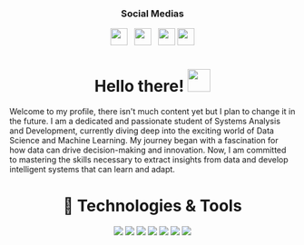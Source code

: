 <h3 align='center'>Social Medias</h3>

<p align='center'>
<a href="https://twitter.com/SaintJooJ" target="_blank"><img height="30" src="https://cdn-icons-png.flaticon.com/512/124/124021.png"></a>&nbsp;&nbsp;
<a href="https://www.instagram.com/saintjooj/" target="_blank"><img height="30" src="https://upload.wikimedia.org/wikipedia/commons/thumb/a/a5/Instagram_icon.png/1024px-Instagram_icon.png"></a>&nbsp;&nbsp;
<a href="https://www.facebook.com/profile.php?id=100013380396321" target="_blank"><img height="30" src="https://cdn-icons-png.flaticon.com/512/124/124010.png"></a>
<a href="https://www.linkedin.com/in/jorge-garcia-1944a018b/" target="_blank"><img height="30" src="https://github.com/WaylonWalker/WaylonWalker/blob/main/icon/linkedin.png?raw=true"></a>
</p>

<h1 align='center'>Hello there! <img src="https://preview.redd.it/ry5ppxkf19f41.gif?width=256&auto=webp&s=950b6f46f95a33dab43239e440e4cf7d5d826302" width="40px"></h1>

Welcome to my profile, there isn't much content yet but I plan to change it in the future. I am a dedicated and passionate student of Systems Analysis and Development, currently diving deep into the exciting world of Data Science and Machine Learning. My journey began with a fascination for how data can drive decision-making and innovation. Now, I am committed to mastering the skills necessary to extract insights from data and develop intelligent systems that can learn and adapt.


<h1 align='center'>🔧 Technologies & Tools</h1>

<div align='center'>

![](https://img.shields.io/badge/HTML5-E34F26?style=for-the-badge&logo=html5&logoColor=white)
![](https://img.shields.io/badge/CSS3-1572B6?style=for-the-badge&logo=css3&logoColor=white)
![](https://img.shields.io/badge/JavaScript-323330?style=for-the-badge&logo=javascript&logoColor=F7DF1E)
![](https://img.shields.io/badge/C-00599C?style=for-the-badge&logo=c&logoColor=white)
![](https://img.shields.io/badge/C%2B%2B-00599C?style=for-the-badge&logo=c%2B%2B&logoColor=white)
![](https://img.shields.io/badge/R-276DC3?style=for-the-badge&logo=r&logoColor=white)
![](https://img.shields.io/badge/python-276DC3?style=for-the-badge&logo=r&logoColor=white)

</div>
